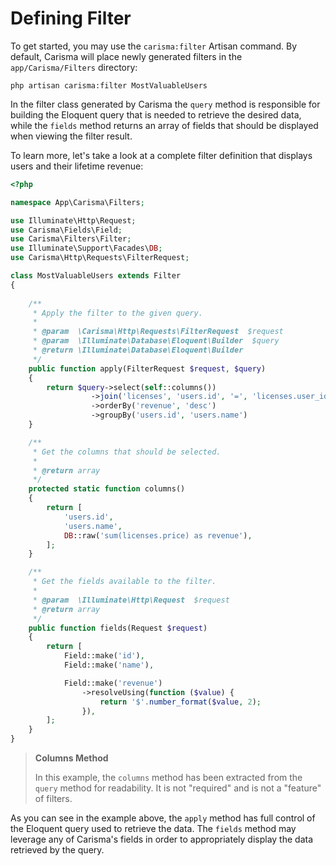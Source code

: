# Defining Filter

To get started, you may use the `carisma:filter` Artisan command. By default, Carisma will place newly generated filters in the `app/Carisma/Filters` directory:

```shell
php artisan carisma:filter MostValuableUsers
```

In the filter class generated by Carisma the `query` method is responsible for building the Eloquent query that is needed to retrieve the desired data, while the `fields` method returns an array of fields that should be displayed when viewing the filter result.

To learn more, let's take a look at a complete filter definition that displays users and their lifetime revenue:

```php
<?php

namespace App\Carisma\Filters;

use Illuminate\Http\Request;
use Carisma\Fields\Field;
use Carisma\Filters\Filter;
use Illuminate\Support\Facades\DB;
use Carisma\Http\Requests\FilterRequest;

class MostValuableUsers extends Filter
{
    
    /**
     * Apply the filter to the given query.
     *
     * @param  \Carisma\Http\Requests\FilterRequest  $request
     * @param  \Illuminate\Database\Eloquent\Builder  $query
     * @return \Illuminate\Database\Eloquent\Builder
     */
    public function apply(FilterRequest $request, $query)
    {
        return $query->select(self::columns())
                  ->join('licenses', 'users.id', '=', 'licenses.user_id')
                  ->orderBy('revenue', 'desc')
                  ->groupBy('users.id', 'users.name')
    }

    /**
     * Get the columns that should be selected.
     *
     * @return array
     */
    protected static function columns()
    {
        return [
            'users.id',
            'users.name',
            DB::raw('sum(licenses.price) as revenue'),
        ];
    }

    /**
     * Get the fields available to the filter.
     *
     * @param  \Illuminate\Http\Request  $request
     * @return array
     */
    public function fields(Request $request)
    {
        return [
            Field::make('id'),
            Field::make('name'),

            Field::make('revenue')
            	->resolveUsing(function ($value) {
                    return '$'.number_format($value, 2);
                }),
        ];
    }
}
```

> **Columns Method**
>
> In this example, the `columns` method has been extracted from the `query` method for readability. It is not "required" and is not a "feature" of filters.

As you can see in the example above, the `apply` method has full control of the Eloquent query used to retrieve the data. The `fields` method may leverage any of Carisma's fields in order to appropriately display the data retrieved by the query.

